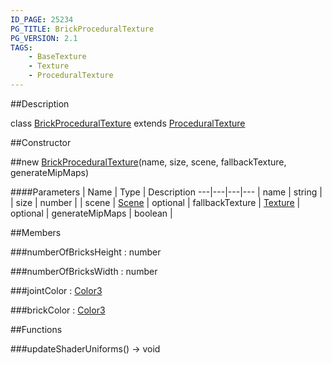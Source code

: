 ```yaml
---
ID_PAGE: 25234
PG_TITLE: BrickProceduralTexture
PG_VERSION: 2.1
TAGS:
    - BaseTexture
    - Texture
    - ProceduralTexture
---
```

##Description

class [BrickProceduralTexture](/classes/2.2-alpha/BrickProceduralTexture) extends [ProceduralTexture](/classes/2.2-alpha/ProceduralTexture)



##Constructor

##new [BrickProceduralTexture](/classes/2.2-alpha/BrickProceduralTexture)(name, size, scene, fallbackTexture, generateMipMaps)



####Parameters
 | Name | Type | Description
---|---|---|---
 | name | string | 
 | size | number | 
 | scene | [Scene](/classes/2.2-alpha/Scene) | 
optional | fallbackTexture | [Texture](/classes/2.2-alpha/Texture) | 
optional | generateMipMaps | boolean | 

##Members

###numberOfBricksHeight : number



###numberOfBricksWidth : number



###jointColor : [Color3](/classes/2.2-alpha/Color3)



###brickColor : [Color3](/classes/2.2-alpha/Color3)



##Functions

###updateShaderUniforms() &rarr; void



